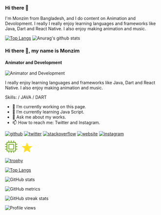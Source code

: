 ### Hi there 👋

I'm Monzim from Bangladesh, and I do content on Animation and Devolopment. I really 
I really enjoy learning languages and frameworks like Java, Dart and React Native. I also enjoy making animation and music.

[![Top Langs](https://github-readme-stats.vercel.app/api/top-langs/?username=monzim&layout=compact)](https://github.com/anuraghazra/github-readme-stats)
![Anurag's github stats](https://github-readme-stats.vercel.app/api?username=monzim&show_icons=true&theme=buefy)

### Hi there 👋, my name is Monzim
#### Animator and Development
![Animator and Development](https://pbs.twimg.com/profile_banners/1240859610723958785/1584679454/1500x500)

I really enjoy learning languages and frameworks like Java, Dart and React Native. I also enjoy making animation and music.

Skills: / JAVA / DART

- 🔭 I’m currently working on this page. 
- 🌱 I’m currently learning Java Script. 
- 💬 Ask me about my works. 
- 📫 How to reach me: Twitter and Instagram. 


[<img src='https://cdn.jsdelivr.net/npm/simple-icons@3.0.1/icons/github.svg' alt='github' height='40'>](https://github.com/monzim)  [<img src='https://cdn.jsdelivr.net/npm/simple-icons@3.0.1/icons/twitter.svg' alt='twitter' height='40'>](https://twitter.com/monzim)  [<img src='https://cdn.jsdelivr.net/npm/simple-icons@3.0.1/icons/stackoverflow.svg' alt='stackoverflow' height='40'>](https://stackoverflow.com/users/14726120/azraf-al-monzim)  [<img src='https://cdn.jsdelivr.net/npm/simple-icons@3.0.1/icons/icloud.svg' alt='website' height='40'>](https://monzim.tumblr.com/)  [<img src='https://cdn.jsdelivr.net/npm/simple-icons@3.0.1/icons/instagram.svg' alt='instagram' height='40'>](https://www.instagram.com/azraf_al_monzim/)  

<a href='https://docs.github.com/en/developers'><img src='https://raw.githubusercontent.com/acervenky/animated-github-badges/master/assets/devbadge.gif' width='40' height='40'></a> <a href='https://stars.github.com/'><img src='https://raw.githubusercontent.com/acervenky/animated-github-badges/master/assets/starbadge.gif' width='35' height='35'></a> 

[![trophy](https://github-profile-trophy.vercel.app/?username=monzim)](https://github.com/ryo-ma/github-profile-trophy)

[![Top Langs](https://github-readme-stats.vercel.app/api/top-langs/?username=monzim)](https://github.com/anuraghazra/github-readme-stats)

![GitHub stats](https://github-readme-stats.vercel.app/api?username=monzim&show_icons=true)  

![GitHub metrics](https://metrics.lecoq.io/monzim)  

![GitHub streak stats](https://github-readme-streak-stats.herokuapp.com/?user=monzim)  

![Profile views](https://gpvc.arturio.dev/monzim)  


